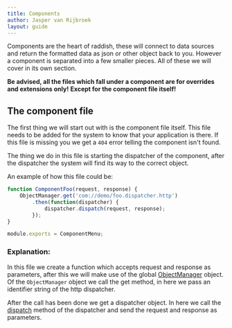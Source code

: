 ```yaml
---
title: Components
author: Jasper van Rijbroek
layout: guide
---
```


Components are the heart of raddish, these will connect to data sources and return the formatted data as json or other object back to you.
However a component is separated into a few smaller pieces. All of these we will cover in its own section.

<p class="warning">
    <strong>Be advised, all the files which fall under a component are for overrides and extensions only!</strong>
    <strong>Except for the component file itself!</strong>
</p>

## The component file
The first thing we will start out with is the component file itself. This file needs to be added for the system to know that your application is there.
If this file is missing you we get a ```404``` error telling the component isn't found.

The thing we do in this file is starting the dispatcher of the component, after the dispatcher the system will find its way to the correct object.

An example of how this file could be:

```javascript
function ComponentFoo(request, response) {
    ObjectManager.get('com://demo/foo.dispatcher.http')
        .then(function(dispatcher) {
            dispatcher.dispatch(request, response);
        });
}

module.exports = ComponentMenu;
```

### Explanation:  
In this file we create a function which accepts request and response as parameters,
after this we will make use of the global [ObjectManager](/api/raddish/object/manager.html) object.
Of the ```ObjectManager``` object we call the get method, in here we pass an identifier string of the http dispatcher.

After the call has been done we get a dispatcher object. In here we call the [dispatch](/api/raddish/dispatcher/http.html#dispatch) method of the dispatcher and send the request and response as parameters.